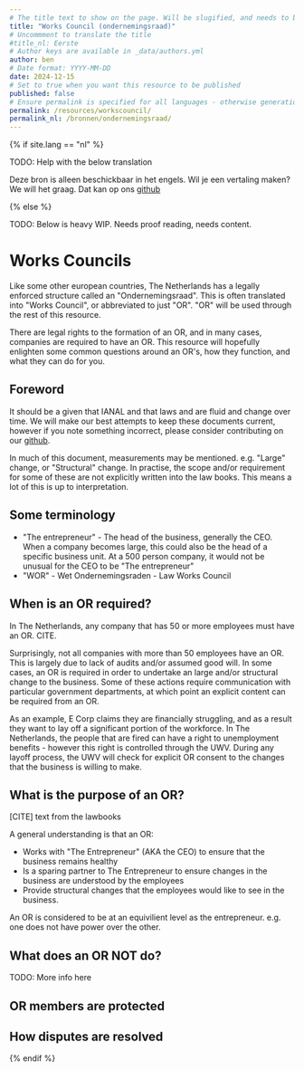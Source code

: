 ```yaml
---
# The title text to show on the page. Will be slugified, and needs to be unique
title: "Works Council (ondernemingsraad)"
# Uncommment to translate the title
#title_nl: Eerste
# Author keys are available in _data/authors.yml
author: ben
# Date format: YYYY-MM-DD
date: 2024-12-15
# Set to true when you want this resource to be published
published: false
# Ensure permalink is specified for all languages - otherwise generation will fail
permalink: /resources/workscouncil/
permalink_nl: /bronnen/ondernemingsraad/
---
```


{% if site.lang == "nl" %}

TODO: Help with the below translation

Deze bron is alleen beschickbaar in het engels. Wil je een vertaling maken? We will het graag. Dat kan op ons [github][techwerkers-github]

{% else %}

TODO: Below is heavy WIP. Needs proof reading, needs content.

# Works Councils

Like some other european countries, The Netherlands has a legally enforced structure called an "Ondernemingsraad". This is often translated into "Works Council", or abbreviated to just "OR". "OR" will be used through the rest of this resource.

There are legal rights to the formation of an OR, and in many cases, companies are required to have an OR. This resource will hopefully enlighten some common questions around an OR's, how they function, and what they can do for you.

## Foreword

It should be a given that IANAL and that laws and are fluid and change over time. We will make our best attempts to keep these documents current, however if you note something incorrect, please consider contributing on our [github][techwerkers-github].

In much of this document, measurements may be mentioned. e.g. "Large" change, or "Structural" change. In practise, the scope and/or requirement for some of these are not explicitly written into the law books. This means a lot of this is up to interpretation.

## Some terminology

- "The entrepreneur" - The head of the business, generally the CEO. When a company becomes large, this could also be the head of a specific business unit. At a 500 person company, it would not be unusual for the CEO to be "The entrepreneur"
- "WOR" - Wet Ondernemingsraden - Law Works Council

## When is an OR required?

In The Netherlands, any company that has 50 or more employees must have an OR. CITE.

Surprisingly, not all companies with more than 50 employees have an OR. This is largely due to lack of audits and/or assumed good will. In some cases, an OR is required in order to undertake an large and/or structural change to the business. Some of these actions require communication with particular government departments, at which point an explicit content can be required from an OR.

As an example, E Corp claims they are financially struggling, and as a result they want to lay off a significant portion of the workforce. In The Netherlands, the people that are fired can have a right to unemployment benefits - however this right is controlled through the UWV. During any layoff process, the UWV will check for explicit OR consent to the changes that the business is willing to make.

## What is the purpose of an OR?

[CITE] text from the lawbooks

A general understanding is that an OR:

- Works with "The Entrepreneur" (AKA the CEO) to ensure that the business remains healthy
- Is a sparing partner to The Entrepreneur to ensure changes in the business are understood by the employees
- Provide structural changes that the employees would like to see in the business.

An OR is considered to be at an equivilient level as the entrepreneur. e.g. one does not have power over the other.

## What does an OR NOT do?

TODO: More info here

## OR members are protected




## How disputes are resolved

<!-- Links -->
[techwerkers-github]: https://www.github.com/techworkersco/twc-site-nl

{% endif %}
